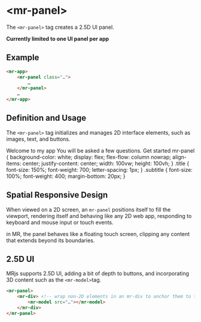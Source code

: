 # &lt;mr-panel&gt;

The `<mr-panel>` tag creates a 2.5D UI panel.

**Currently limited to one UI panel per app**

## Example

```html
<mr-app>
    <mr-panel class="…">
        …
    </mr-panel>
    …
</mr-app>
```

## Definition and Usage

The `<mr-panel>` tag initializes and manages 2D interface elements, such as images, text, and buttons.

<inline-repl editor-height="280">
    <slot slot="html">
        <mr-app>
            <mr-panel>
                <mr-light color="white" intensity="0.5" data-position="0 0.3 0.25"></mr-light>
                <mr-text class="title">Welcome to my app</mr-text>
                <mr-text class="subtitle">You will be asked a few questions.</mr-text>
                <mr-button>Get started</mr-button>
            </mr-panel>
        </mr-app>
    </slot>
    <slot slot="css">
        mr-panel {
            background-color: white;
            display: flex;
            flex-flow: column nowrap;
            align-items: center;
            justify-content: center;
            width: 100vw;
            height: 100vh;
        }
        .title {
            font-size: 150%;
            font-weight: 700;
            letter-spacing: 1px;
        }
        .subtitle {
            font-size: 100%;
            font-weight: 400;
            margin-bottom: 20px;
        }
    </slot>
</inline-repl>


<!-- ```html
<mr-panel>
    <mr-text>Hello World!</mr-text>
    <mr-img src="…" alt="…"></mr-img>
</mr-panel>
```

\[TODO: example img\] -->

## Spatial Responsive Design

When viewed on a 2D screen, an `mr-panel` positions itself to fill the viewport, rendering itself and behaving like any 2D web app, responding to keyboard and mouse input or touch events.

<!-- ![mr-panel-example-0](/static/mr-panel-example-0.png) -->

in MR, the panel behaves like a floating touch screen, clipping any content that extends beyond its boundaries.

<!-- ![mr-panel-example-1](/static/mr-panel-example-1.png) -->

## 2.5D UI

MRjs supports 2.5D UI, adding a bit of depth to buttons, and incorporating 3D content such as the `<mr-model>`tag.

```html
<mr-panel>
    <mr-div> <!-- wrap non-2D elements in an mr-div to anchor them to the panel -->
        <mr-model src="…"></mr-model>
    </mr-div>
</mr-panel>
```
